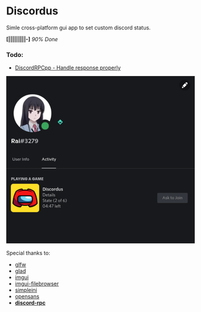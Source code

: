 Discordus
=========
Simle cross-platform gui app to set custom discord status.

**[|||||||||-]** *90% Done*

### Todo:
- [DiscordRPCpp - Handle response properly](DiscordRPCpp/src/DiscordRPC.cpp)

![Preview](Assets/Preview.png)

Special thanks to:
- [glfw](https://github.com/glfw/glfw)
- [glad](https://github.com/Dav1dde)
- [imgui](https://github.com/ocornut/imgui)
- [imgui-filebrowser](https://github.com/AirGuanZ/imgui-filebrowser)
- [simpleini](https://github.com/brofield/simpleini/)
- [opensans](https://www.opensans.com/)
- [**discord-rpc**](https://github.com/discord/discord-rpc)